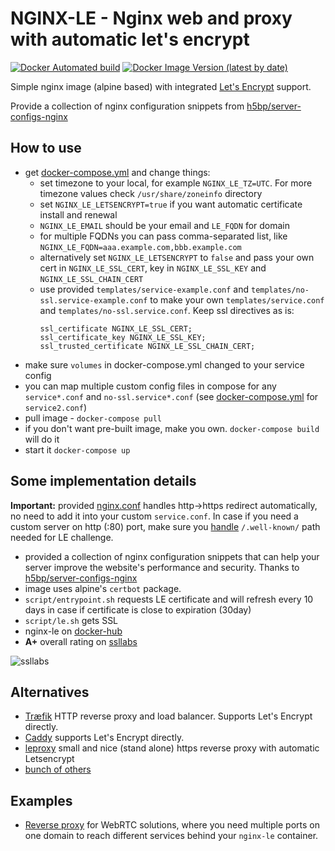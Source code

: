 # NGINX-LE - Nginx web and proxy with automatic let's encrypt 

[![Docker Automated build](https://img.shields.io/docker/automated/jrottenberg/ffmpeg.svg)](https://hub.docker.com/r/0x8861/nginx-le/) 
[![Docker Image Version (latest by date)](https://img.shields.io/docker/v/0x8861/nginx-le?sort=date)](https://github.com/t-ho/nginx-le)

Simple nginx image (alpine based) with integrated [Let's Encrypt](https://letsencrypt.org) support.

Provide a collection of nginx configuration snippets from [h5bp/server-configs-nginx](https://github.com/h5bp/server-configs-nginx)

## How to use

- get [docker-compose.yml](https://github.com/t-ho/nginx-le/blob/master/docker-compose.yml) and change things:
  - set timezone to your local, for example `NGINX_LE_TZ=UTC`. For more timezone values check `/usr/share/zoneinfo` directory
  - set `NGINX_LE_LETSENCRYPT=true` if you want automatic certificate install and renewal
  - `NGINX_LE_EMAIL` should be your email and `LE_FQDN` for domain
  - for multiple FQDNs you can pass comma-separated list, like `NGINX_LE_FQDN=aaa.example.com,bbb.example.com`
  - alternatively set `NGINX_LE_LETSENCRYPT` to `false` and pass your own cert in `NGINX_LE_SSL_CERT`, key in `NGINX_LE_SSL_KEY` and `NGINX_LE_SSL_CHAIN_CERT`
  - use provided `templates/service-example.conf` and `templates/no-ssl.service-example.conf` to make your own `templates/service.conf` and `templates/no-ssl.service.conf`. Keep ssl directives as is:
    ```nginx
    ssl_certificate NGINX_LE_SSL_CERT;
    ssl_certificate_key NGINX_LE_SSL_KEY;
    ssl_trusted_certificate NGINX_LE_SSL_CHAIN_CERT;
    ```
- make sure `volumes` in docker-compose.yml changed to your service config
- you can map multiple custom config files in compose for any `service*.conf` and `no-ssl.service*.conf` (see [docker-compose.yml](https://github.com/t-ho/nginx-le/blob/master/docker-compose.yml) for `service2.conf`)
- pull image - `docker-compose pull`
- if you don't want pre-built image, make you own. `docker-compose build` will do it
- start it `docker-compose up`

## Some implementation details

**Important:** provided [nginx.conf](https://github.com/t-ho/nginx-le/blob/master/etc-nginx/nginx.conf) handles 
http->https redirect automatically, no need to add it into your custom `service.conf`. In case if you need a custom server on
http (:80) port, make sure you [handle](https://github.com/t-ho/nginx-le/blob/master/etc-nginx/nginx.conf#L62) `/.well-known/` 
path needed for LE challenge.  

- provided a collection of nginx configuration snippets that can help your server improve the website's performance and security. Thanks to [h5bp/server-configs-nginx](https://github.com/h5bp/server-configs-nginx)
- image uses alpine's `certbot` package.
- `script/entrypoint.sh` requests LE certificate and will refresh every 10 days in case if certificate is close to expiration (30day)
- `script/le.sh` gets SSL
- nginx-le on [docker-hub](https://hub.docker.com/r/0x8861/nginx-le/)
- **A+** overall rating on [ssllabs](https://www.ssllabs.com/ssltest/index.html)

![ssllabs](https://raw.githubusercontent.com/t-ho/nginx-le/master/rating.png)

## Alternatives

- [Træfik](https://traefik.io) HTTP reverse proxy and load balancer. Supports Let's Encrypt directly.
- [Caddy](https://caddyserver.com) supports Let's Encrypt directly.
- [leproxy](https://github.com/artyom/leproxy) small and nice (stand alone) https reverse proxy with automatic Letsencrypt
- [bunch of others](https://github.com/search?utf8=✓&q=nginx+lets+encrypt)

## Examples

- [Reverse proxy](https://github.com/t-ho/nginx-le/tree/master/example/webrtc) for WebRTC solutions, where you need multiple ports on one domain to reach different services behind your `nginx-le` container.
